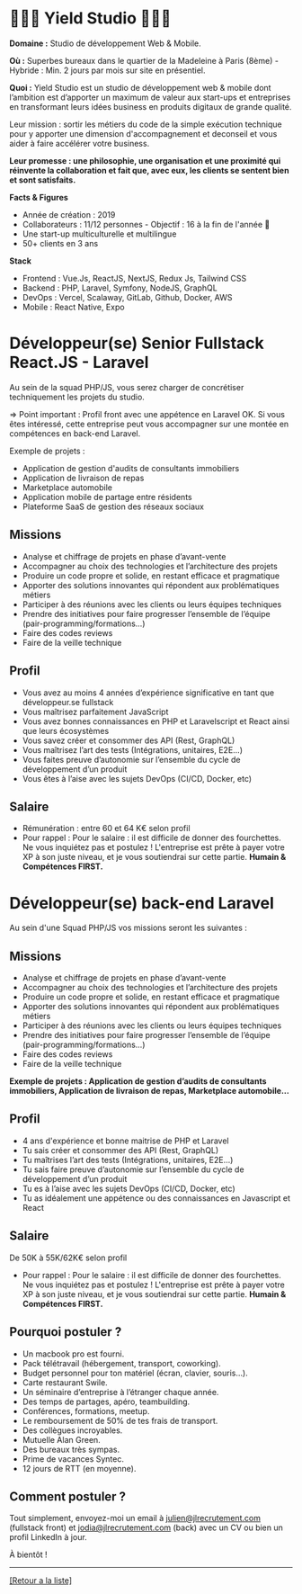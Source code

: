 # 👩🏽‍💻 Yield Studio 🧑🏼‍💻

**Domaine :** Studio de développement Web & Mobile.

**Où :** Superbes bureaux dans le quartier de la Madeleine à Paris (8ème) - Hybride : Min. 2 jours par mois sur site en présentiel. 

**Quoi :** Yield Studio est un studio de développement web & mobile dont l’ambition est d’apporter un maximum de valeur aux start-ups et entreprises en transformant leurs idées business en produits digitaux de grande qualité.

Leur mission : sortir les métiers du code de la simple exécution technique pour y apporter une dimension d'accompagnement et deconseil et vous aider à faire accélérer votre business.

**Leur promesse : une philosophie, une organisation et une proximité qui réinvente la collaboration et fait que, avec eux, les clients se sentent bien et sont satisfaits.**

**Facts & Figures**

* Année de création : 2019 
* Collaborateurs : 11/12 personnes - Objectif : 16 à la fin de l'année 🚀
* Une start-up multiculturelle et multilingue
* 50+ clients en 3 ans  

**Stack**

* Frontend : Vue.Js, ReactJS, NextJS, Redux Js, Tailwind CSS 
* Backend : PHP, Laravel, Symfony, NodeJS, GraphQL 
* DevOps : Vercel, Scalaway, GitLab, Github, Docker, AWS
* Mobile : React Native, Expo 


# Développeur(se) Senior Fullstack React.JS - Laravel

Au sein de la squad PHP/JS, vous serez charger de concrétiser techniquement les projets du studio.

=> Point important : Profil front avec une appétence en Laravel OK. Si vous êtes intéressé, cette entreprise peut vous accompagner sur une montée en compétences en back-end Laravel. 

Exemple de projets : 

* Application de gestion d'audits de consultants immobiliers 
* Application de livraison de repas 
* Marketplace automobile 
* Application mobile de partage entre résidents 
* Plateforme SaaS de gestion des réseaux sociaux 

## Missions

* Analyse et chiffrage de projets en phase d’avant-vente
* Accompagner au choix des technologies et l’architecture des projets
* Produire un code propre et solide, en restant efficace et pragmatique
* Apporter des solutions innovantes qui répondent aux problématiques métiers
* Participer à des réunions avec les clients ou leurs équipes techniques
* Prendre des initiatives pour faire progresser l’ensemble de l’équipe (pair-programming/formations…)
* Faire des codes reviews
* Faire de la veille technique

## Profil

* Vous avez au moins 4 années d’expérience significative en tant que développeur.se fullstack 
* Vous maîtrisez parfaitement JavaScript
* Vous avez bonnes connaissances en PHP et Laravelscript et React ainsi que leurs écosystèmes
* Vous savez créer et consommer des API (Rest, GraphQL)
* Vous maîtrisez l’art des tests (Intégrations, unitaires, E2E…)
* Vous faites preuve d’autonomie sur l’ensemble du cycle de développement d’un produit
* Vous êtes à l’aise avec les sujets DevOps (CI/CD, Docker, etc)

## Salaire 

* Rémunération : entre 60 et 64 K€ selon profil
* Pour rappel : Pour le salaire : il est difficile de donner des fourchettes. Ne vous inquiétez pas et postulez ! L'entreprise est prête à payer votre XP à son juste niveau, et je vous soutiendrai sur cette partie. **Humain & Compétences FIRST.**


# Développeur(se) back-end Laravel 

Au sein d'une Squad PHP/JS vos missions seront les suivantes : 

## Missions

* Analyse et chiffrage de projets en phase d’avant-vente
* Accompagner au choix des technologies et l’architecture des projets
* Produire un code propre et solide, en restant efficace et pragmatique
* Apporter des solutions innovantes qui répondent aux problématiques métiers
* Participer à des réunions avec les clients ou leurs équipes techniques
* Prendre des initiatives pour faire progresser l’ensemble de l’équipe (pair-programming/formations…)
* Faire des codes reviews
* Faire de la veille technique

**Exemple de projets : Application de gestion d’audits de consultants immobiliers, Application de livraison de repas, Marketplace automobile...**


## Profil

* 4 ans d'expérience et bonne maitrise de PHP et Laravel 
* Tu sais créer et consommer des API (Rest, GraphQL)
* Tu maîtrises l’art des tests (Intégrations, unitaires, E2E…)
* Tu sais faire preuve d’autonomie sur l’ensemble du cycle de développement d’un produit
* Tu es à l’aise avec les sujets DevOps (CI/CD, Docker, etc)
* Tu as idéalement une appétence ou des connaissances en Javascript et React


## Salaire 

De 50K à 55K/62K€ selon profil

* Pour rappel : Pour le salaire : il est difficile de donner des fourchettes. Ne vous inquiétez pas et postulez ! L'entreprise est prête à payer votre XP à son juste niveau, et je vous soutiendrai sur cette partie. **Humain & Compétences FIRST.**


## Pourquoi postuler ? 

* Un macbook pro est fourni.
* Pack télétravail (hébergement, transport, coworking).
* Budget personnel pour ton matériel (écran, clavier, souris…).
* Carte restaurant Swile.
* Un séminaire d’entreprise à l’étranger chaque année.
* Des temps de partages, apéro, teambuilding.
* Conférences, formations, meetup.
* Le remboursement de 50% de tes frais de transport.
* Des collègues incroyables.
* Mutuelle Alan Green.
* Des bureaux très sympas.
* Prime de vacances Syntec.
* 12 jours de RTT (en moyenne).

 
## Comment postuler ? 

Tout simplement, envoyez-moi un email à julien@jlrecrutement.com (fullstack front) et jodia@jlrecrutement.com (back) avec un CV ou bien un profil LinkedIn à jour. 

À bientôt !

----
<a href="https://github.com/jlondiche/job-board-php/blob/master/README.md">[Retour a la liste]</a>

